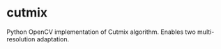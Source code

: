 # cutmix
Python OpenCV implementation of Cutmix algorithm. Enables two multi-resolution adaptation. 
